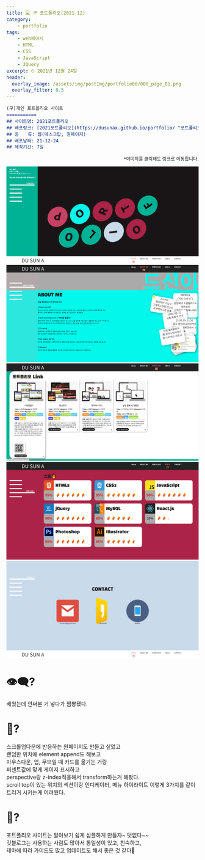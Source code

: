 ```yaml
---
title: 💻 구 포트폴리오(2021-12)
category: 
    - portfolio
tags: 
    - web페이지
    - HTML
    - CSS
    - JavaScript
    - JQuery
excerpt: ⏱ 2021년 12월 24일
header:
  overlay_image: /assets/img/postImg/portfolio00/000_page_01.png
  overlay_filter: 0.5
---
```

```markdown
(구)개인 포트폴리오 사이트
===========
## 사이트명: 2021포트폴리오
## 배포링크: [2021포트폴리오](https://dusunax.github.io/portfolio/ "포트폴리오 링크!")
## 종　　류: 웹(데스크탑, 원페이지)
## 배포날짜: 21-12-24
## 제작기간: 7일
```
<p style="font-size: 12px; text-align: right;">
    *이미지를 클릭해도 링크로 이동합니다.
</p>
<div class="imgBox">
    <a href="https://dusunax.github.io/portfolio/">
        <img src="/assets/img/postImg/portfolio00/000_page_01.png" alt="">
    </a>
    <a href="https://dusunax.github.io/portfolio/">
        <img src="/assets/img/postImg/portfolio00/000_page_02.png" alt="">
    </a>
    <a href="https://dusunax.github.io/portfolio/">
        <img src="/assets/img/postImg/portfolio00/000_page_03.png" alt="">
    </a>
    <a href="https://dusunax.github.io/portfolio/">
        <img src="/assets/img/postImg/portfolio00/000_page_04.png" alt="">
    </a>
    <a href="https://dusunax.github.io/portfolio/">
        <img src="/assets/img/postImg/portfolio00/000_page_05.png" alt="">
    </a>
</div>

# 👁‍🗨?
배웠는데 안써본 거 넣다가 짬뽕됐다.

# 💬?  
스크롤업다운에 반응하는 원페이지도 만들고 싶었고  
랜덤한 위치에 element append도 해보고  
마우스다운, 업, 무브일 때 카드를 옮기는 거랑  
퍼센트값에 맞게 게이지 표시하고  
perspective랑 z-index적용해서 transform하는거 해봤다.  
scroll top이 있는 위치의 섹션이랑 인디케이터, 메뉴 하이라이트 이렇게 3가지를 같이 트리거 시키는게 어려웠다. 

# 💭?
포트폴리오 사이트는 알아보기 쉽게 심플하게 만들자~ 덧없다~~  
깃블로그는 사용하는 사람도 많아서 통일성이 있고, 친숙하고,  
테마에 따라 가이드도 많고 업데이트도 해서 좋은 것 같다🙂